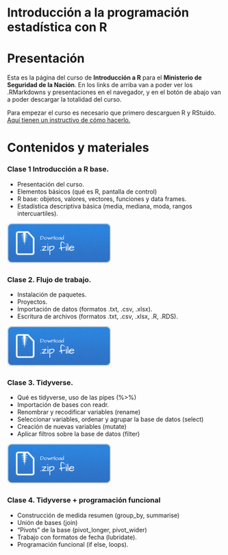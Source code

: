 
# Introducción a la programación estadística con R

# Presentación 

Esta es la página del curso de **Introducción a R** para el **Ministerio de Seguridad de la Nación**. En los links de arriba van a poder ver los .RMarkdowns y presentaciones en el navegador, y en el botón de abajo van a poder descargar la totalidad del curso. 

Para empezar el curso es necesario que primero descarguen R y RStuido. [Aquí tienen un instructivo de cómo hacerlo.](./instalacion_R.pdf)

# Contenidos y materiales
### Clase 1 Introducción a  R base. 

- Presentación del curso. 
- Elementos básicos (qué es R, pantalla de control)
- R base: objetos, valores, vectores, funciones y data frames. 
- Estadística descriptiva básica (media, mediana, moda, rangos intercuartiles).

[![](imgs/Download.png)](./clase1/clase1.zip)

### Clase 2. Flujo de trabajo. 
- Instalación de paquetes. 
- Proyectos. 
- Importación de datos (formatos .txt, .csv, .xlsx). 
- Escritura de archivos (formatos .txt, .csv, .xlsx, .R, .RDS). 

[![](imgs/Download.png)](./clase2/clase2.zip)

### Clase 3. Tidyverse. 
- Qué es tidyverse, uso de las pipes (%>%) 
- Importación de bases con readr. 
- Renombrar y recodificar variables (rename) 
- Seleccionar variables, ordenar y agrupar la base de datos (select)
- Creación de nuevas variables (mutate)
- Aplicar filtros sobre la base de datos (filter)

[![](imgs/Download.png)](./clase3/clase3.zip)

### Clase 4. Tidyverse + programación funcional
- Construcción de medida resumen (group_by, summarise) 
- Unión de bases (join) 
- “Pivots” de la base (pivot_longer, pivot_wider)
- Trabajo con formatos de fecha (lubridate). 
- Programación funcional (if else, loops). 
